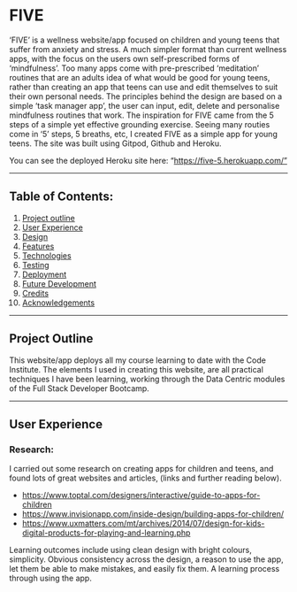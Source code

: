 
# FIVE


‘FIVE’ is a wellness website/app focused on children and young teens that suffer from anxiety and stress. A much simpler format than current wellness apps, with the focus on the users own self-prescribed forms of ‘mindfulness’. Too many apps come with pre-prescribed ‘meditation’ routines that are an adults idea of what would be good for young teens, rather than creating an app that teens can use and edit themselves to suit their own personal needs.
The principles behind the design are based on a simple ‘task manager app’, the user can input, edit, delete and personalise mindfulness routines that work. The inspiration for FIVE came from the 5 steps of a simple yet effective grounding exercise. Seeing many routies come in ‘5’ steps, 5 breaths, etc, I created FIVE as a simple app for young teens.
The site was built using Gitpod, Github and Heroku. 

You can see the deployed Heroku site here: “https://five-5.herokuapp.com/”

------

## Table of Contents:
1. [Project outline](#project-outline)
2. [User Experience](#user-experience)
3. [Design](#design)
4. [Features](#features)
5. [Technologies](#technologies)
6. [Testing](#testing) 
7. [Deployment](#deployment)
8. [Future Development](#future-development)
9. [Credits](#credits)
10. [Acknowledgements](#Acknowledgements)

***

## Project Outline
This website/app deploys all my course learning to date with the Code Institute. The elements I used in creating this website, are all practical techniques I have been learning, working through the Data Centric modules of the Full Stack Developer Bootcamp.

***

## User Experience

### Research:
I carried out some research on creating apps for children and teens, and found lots of great websites and articles, (links and further reading below).
 - https://www.toptal.com/designers/interactive/guide-to-apps-for-children
 - https://www.invisionapp.com/inside-design/building-apps-for-children/
 - https://www.uxmatters.com/mt/archives/2014/07/design-for-kids-digital-products-for-playing-and-learning.php

 Learning outcomes include using clean design with bright colours, simplicity. Obvious consistency across the design, a reason to use the app, let them be able to make mistakes, and easily fix them. A learning process through using the app.
